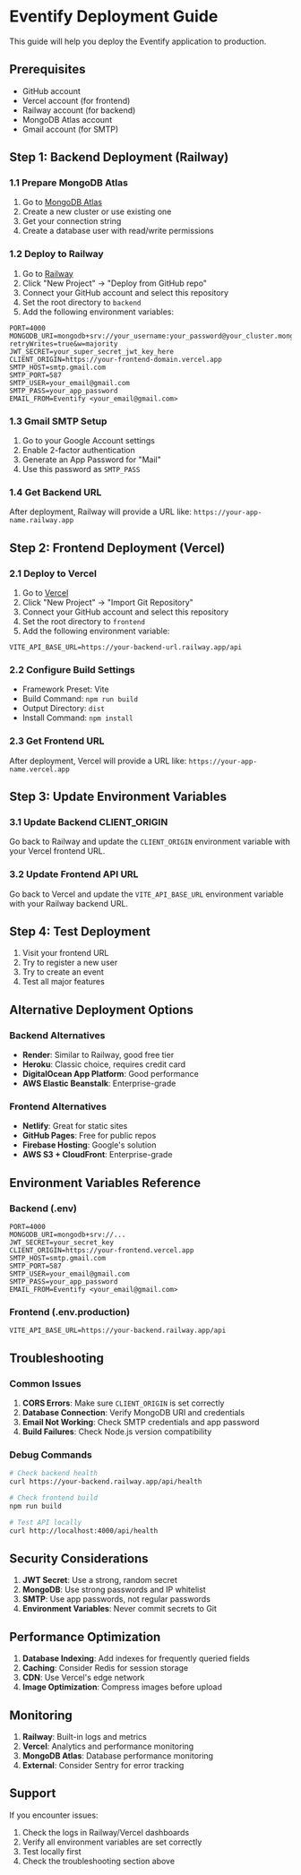# Eventify Deployment Guide

This guide will help you deploy the Eventify application to production.

## Prerequisites

- GitHub account
- Vercel account (for frontend)
- Railway account (for backend)
- MongoDB Atlas account
- Gmail account (for SMTP)

## Step 1: Backend Deployment (Railway)

### 1.1 Prepare MongoDB Atlas
1. Go to [MongoDB Atlas](https://cloud.mongodb.com/)
2. Create a new cluster or use existing one
3. Get your connection string
4. Create a database user with read/write permissions

### 1.2 Deploy to Railway
1. Go to [Railway](https://railway.app/)
2. Click "New Project" → "Deploy from GitHub repo"
3. Connect your GitHub account and select this repository
4. Set the root directory to `backend`
5. Add the following environment variables:

```env
PORT=4000
MONGODB_URI=mongodb+srv://your_username:your_password@your_cluster.mongodb.net/eventify?retryWrites=true&w=majority
JWT_SECRET=your_super_secret_jwt_key_here
CLIENT_ORIGIN=https://your-frontend-domain.vercel.app
SMTP_HOST=smtp.gmail.com
SMTP_PORT=587
SMTP_USER=your_email@gmail.com
SMTP_PASS=your_app_password
EMAIL_FROM=Eventify <your_email@gmail.com>
```

### 1.3 Gmail SMTP Setup
1. Go to your Google Account settings
2. Enable 2-factor authentication
3. Generate an App Password for "Mail"
4. Use this password as `SMTP_PASS`

### 1.4 Get Backend URL
After deployment, Railway will provide a URL like:
`https://your-app-name.railway.app`

## Step 2: Frontend Deployment (Vercel)

### 2.1 Deploy to Vercel
1. Go to [Vercel](https://vercel.com/)
2. Click "New Project" → "Import Git Repository"
3. Connect your GitHub account and select this repository
4. Set the root directory to `frontend`
5. Add the following environment variable:

```env
VITE_API_BASE_URL=https://your-backend-url.railway.app/api
```

### 2.2 Configure Build Settings
- Framework Preset: Vite
- Build Command: `npm run build`
- Output Directory: `dist`
- Install Command: `npm install`

### 2.3 Get Frontend URL
After deployment, Vercel will provide a URL like:
`https://your-app-name.vercel.app`

## Step 3: Update Environment Variables

### 3.1 Update Backend CLIENT_ORIGIN
Go back to Railway and update the `CLIENT_ORIGIN` environment variable with your Vercel frontend URL.

### 3.2 Update Frontend API URL
Go back to Vercel and update the `VITE_API_BASE_URL` environment variable with your Railway backend URL.

## Step 4: Test Deployment

1. Visit your frontend URL
2. Try to register a new user
3. Try to create an event
4. Test all major features

## Alternative Deployment Options

### Backend Alternatives
- **Render**: Similar to Railway, good free tier
- **Heroku**: Classic choice, requires credit card
- **DigitalOcean App Platform**: Good performance
- **AWS Elastic Beanstalk**: Enterprise-grade

### Frontend Alternatives
- **Netlify**: Great for static sites
- **GitHub Pages**: Free for public repos
- **Firebase Hosting**: Google's solution
- **AWS S3 + CloudFront**: Enterprise-grade

## Environment Variables Reference

### Backend (.env)
```env
PORT=4000
MONGODB_URI=mongodb+srv://...
JWT_SECRET=your_secret_key
CLIENT_ORIGIN=https://your-frontend.vercel.app
SMTP_HOST=smtp.gmail.com
SMTP_PORT=587
SMTP_USER=your_email@gmail.com
SMTP_PASS=your_app_password
EMAIL_FROM=Eventify <your_email@gmail.com>
```

### Frontend (.env.production)
```env
VITE_API_BASE_URL=https://your-backend.railway.app/api
```

## Troubleshooting

### Common Issues

1. **CORS Errors**: Make sure `CLIENT_ORIGIN` is set correctly
2. **Database Connection**: Verify MongoDB URI and credentials
3. **Email Not Working**: Check SMTP credentials and app password
4. **Build Failures**: Check Node.js version compatibility

### Debug Commands

```bash
# Check backend health
curl https://your-backend.railway.app/api/health

# Check frontend build
npm run build

# Test API locally
curl http://localhost:4000/api/health
```

## Security Considerations

1. **JWT Secret**: Use a strong, random secret
2. **MongoDB**: Use strong passwords and IP whitelist
3. **SMTP**: Use app passwords, not regular passwords
4. **Environment Variables**: Never commit secrets to Git

## Performance Optimization

1. **Database Indexing**: Add indexes for frequently queried fields
2. **Caching**: Consider Redis for session storage
3. **CDN**: Use Vercel's edge network
4. **Image Optimization**: Compress images before upload

## Monitoring

1. **Railway**: Built-in logs and metrics
2. **Vercel**: Analytics and performance monitoring
3. **MongoDB Atlas**: Database performance monitoring
4. **External**: Consider Sentry for error tracking

## Support

If you encounter issues:
1. Check the logs in Railway/Vercel dashboards
2. Verify all environment variables are set correctly
3. Test locally first
4. Check the troubleshooting section above
